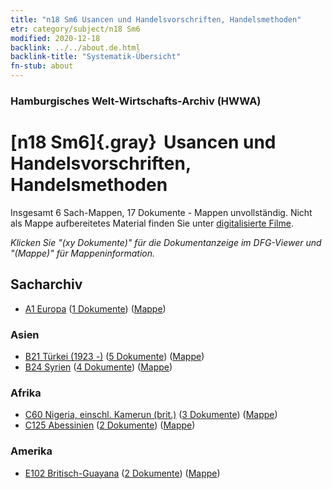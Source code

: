 ```yaml
---
title: "n18 Sm6 Usancen und Handelsvorschriften, Handelsmethoden"
etr: category/subject/n18 Sm6
modified: 2020-12-18
backlink: ../../about.de.html
backlink-title: "Systematik-Übersicht"
fn-stub: about
---
```


### Hamburgisches Welt-Wirtschafts-Archiv (HWWA)
# [n18 Sm6]{.gray}&#8201; Usancen und Handelsvorschriften, Handelsmethoden&#160; 




Insgesamt 6 Sach-Mappen, 17 Dokumente - Mappen unvollständig.
Nicht als Mappe aufbereitetes Material finden Sie unter [digitalisierte Filme](/film/h1_sh).

_Klicken Sie "(xy Dokumente)" für die Dokumentanzeige im DFG-Viewer und "(Mappe)" für Mappeninformation._

## Sacharchiv



- [A1 Europa](../../../geo/about.de.html#A1) (<a href="https://dfg-viewer.de/show/?tx_dlf[id]=https://pm20.zbw.eu/mets/sh/1408xx/140892/1618xx/161819/public.mets.de.xml" target="_blank">1 Dokumente</a>) ([Mappe](http://purl.org/pressemappe20/folder/sh/140892,161819))

### Asien

- [B21 Türkei (1923 -)](../../../geo/about.de.html#B21) (<a href="https://dfg-viewer.de/show/?tx_dlf[id]=https://pm20.zbw.eu/mets/sh/1411xx/141111/1618xx/161819/public.mets.de.xml" target="_blank">5 Dokumente</a>) ([Mappe](http://purl.org/pressemappe20/folder/sh/141111,161819))
- [B24 Syrien](../../../geo/about.de.html#B24) (<a href="https://dfg-viewer.de/show/?tx_dlf[id]=https://pm20.zbw.eu/mets/sh/1411xx/141114/1618xx/161819/public.mets.de.xml" target="_blank">4 Dokumente</a>) ([Mappe](http://purl.org/pressemappe20/folder/sh/141114,161819))

### Afrika

- [C60 Nigeria, einschl. Kamerun (brit.)](../../../geo/about.de.html#C60) (<a href="https://dfg-viewer.de/show/?tx_dlf[id]=https://pm20.zbw.eu/mets/sh/1414xx/141409/1618xx/161819/public.mets.de.xml" target="_blank">3 Dokumente</a>) ([Mappe](http://purl.org/pressemappe20/folder/sh/141409,161819))
- [C125 Abessinien](../../../geo/about.de.html#C125) (<a href="https://dfg-viewer.de/show/?tx_dlf[id]=https://pm20.zbw.eu/mets/sh/1414xx/141482/1618xx/161819/public.mets.de.xml" target="_blank">2 Dokumente</a>) ([Mappe](http://purl.org/pressemappe20/folder/sh/141482,161819))

### Amerika

- [E102 Britisch-Guayana](../../../geo/about.de.html#E102) (<a href="https://dfg-viewer.de/show/?tx_dlf[id]=https://pm20.zbw.eu/mets/sh/1417xx/141700/1618xx/161819/public.mets.de.xml" target="_blank">2 Dokumente</a>) ([Mappe](http://purl.org/pressemappe20/folder/sh/141700,161819))



